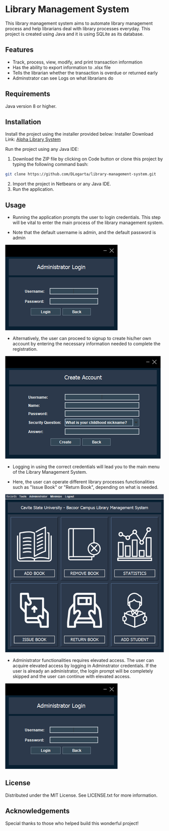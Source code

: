 # Library Management System

This library management system aims to automate library management process and help librarians deal with library processes everyday. This project is created using Java and it is using SQLite as its database. 

## Features
- Track, process, view, modify, and print transaction information
- Has the ability to export information to .xlsx file
- Tells the librarian whether the transaction is overdue or returned early
- Adminstrator can see Logs on what librarians do

## Requirements
Java version 8 or higher.

## Installation
Install the project using the installer provided below:
Installer Download Link: [Alpha Library System](https://drive.google.com/file/d/15DCOb8-Lpvisst2yXJLQdwfyhzv_5hOJ/view?usp=sharing)

Run the project using any Java IDE:
1. Download the ZIP file by clicking on Code button or clone this project by typing the following command bash:
```bash
git clone https://github.com/DLogarta/library-management-system.git
```
2. Import the project in Netbeans or any Java IDE.
3. Run the application.

## Usage
- Running the application prompts the user to login credentials. This step will be vital to enter the main process of the library management system.

- Note that the default username is admin, and the default password is admin

![Login Window](/src/library/management/system/icons/AdminLogin.PNG?raw=true "Login Interface")

- Alternatively, the user can proceed to signup to create his/her own account by entering the necessary information needed to complete the registration.

![Sign Up Window](/src/library/management/system/icons/SignUp.PNG?raw=true "Sign Up Interface")

- Logging in using the correct credentials will lead you to the main menu of the Library Management System.

- Here, the user can operate different library processes functionalities such as "Issue Book" or "Return Book", depending on what is needed.

![Main Menu Window](/src/library/management/system/icons/Mainmenu.PNG?raw=true "Main Menu Interface")


- Administrator functionalities requires elevated access. The user can acquire elevated access by logging in Adminstrator credentials. If the user is already an administrator, the login prompt will be completely skipped and the user can continue with elevated access.

![Administrator Login Window](/src/library/management/system/icons/AdminLogin.PNG?raw=true "Administrator Interface")

## License
Distributed under the MIT License. See LICENSE.txt for more information.

## Acknowledgements
Special thanks to those who helped build this wonderful project!
